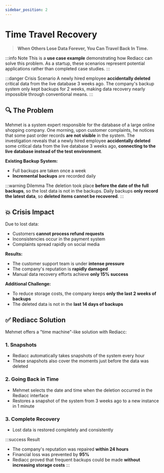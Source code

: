 ```yaml
---
sidebar_position: 2
---
```


# Time Travel Recovery

> **When Others Lose Data Forever, You Can Travel Back In Time.**

:::info Note
This is a **use case example** demonstrating how Rediacc can solve this problem. As a startup, these scenarios represent potential applications rather than completed case studies.
:::

:::danger Crisis Scenario
A newly hired employee **accidentally deleted** critical data from the live database 3 weeks ago. The company's backup system only kept backups for 2 weeks, making data recovery nearly impossible through conventional means.
:::

## 🔍 The Problem

Mehmet is a system expert responsible for the database of a large online shopping company. One morning, upon customer complaints, he notices that some past order records **are not visible** in the system. The investigation reveals that a newly hired employee **accidentally deleted** some critical data from the live database 3 weeks ago, **connecting to the live database instead of the test environment**.

**Existing Backup System:** 
* Full backups are taken once a week
* **Incremental backups** are recorded daily

:::warning Dilemma
The deletion took place **before the date of the full backups**, so the lost data is not in the backups. Daily backups **only record the latest data**, so **deleted items cannot be recovered**.
:::

## 💥 Crisis Impact

Due to lost data:
* Customers **cannot process refund requests**
* Inconsistencies occur in the payment system
* Complaints spread rapidly on social media

**Results:**
* The customer support team is under **intense pressure**
* The company's reputation is **rapidly damaged**
* Manual data recovery efforts achieve **only 15% success**

**Additional Challenge:**
* To reduce storage costs, the company keeps **only the last 2 weeks of backups**
* The deleted data is not in the **last 14 days of backups**

## ✅ Rediacc Solution

Mehmet offers a "time machine"-like solution with Rediacc:

### 1. **Snapshots**
* Rediacc automatically takes snapshots of the system every hour
* These snapshots also cover the moments just before the data was deleted

### 2. **Going Back in Time**
* Mehmet selects the date and time when the deletion occurred in the Rediacc interface
* Restores a snapshot of the system from 3 weeks ago to a new instance in 1 minute

### 3. **Complete Recovery**
* Lost data is restored completely and consistently

:::success Result
* The company's reputation was repaired **within 24 hours**
* Financial loss was prevented by **95%**
* Rediacc proved that frequent backups could be made **without increasing storage costs**
:::